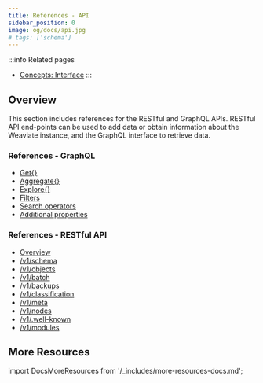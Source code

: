 ```yaml
---
title: References - API
sidebar_position: 0
image: og/docs/api.jpg
# tags: ['schema']
---
```



<!-- :::caution Migrated From:
- `GraphQL`
- `RESTful API`
::: -->

:::info Related pages
- [Concepts: Interface](../concepts/interface.md)
:::

## Overview

This section includes references for the RESTful and GraphQL APIs. RESTful API end-points can be used to add data or obtain information about the Weaviate instance, and the GraphQL interface to retrieve data.

### References - GraphQL
- [Get{}](./graphql/get.md)
- [Aggregate{}](./graphql/aggregate.md)
- [Explore{}](./graphql/explore.md)
- [Filters](./graphql/filters.md)
- [Search operators](./graphql/search-operators.md)
- [Additional properties](./graphql/additional-properties.md)

### References - RESTful API
- [Overview](./rest/index.md)
- [/v1/schema](./rest/schema.md)
- [/v1/objects](./rest/objects.md)
- [/v1/batch](./rest/batch.md)
- [/v1/backups](./rest/backups.md)
- [/v1/classification](./rest/classification.md)
- [/v1/meta](./rest/meta.md)
- [/v1/nodes](./rest/nodes.md)
- [/v1/.well-known](./rest/well-known.md)
- [/v1/modules](./rest/modules.md)

## More Resources

import DocsMoreResources from '/_includes/more-resources-docs.md';

<DocsMoreResources />

